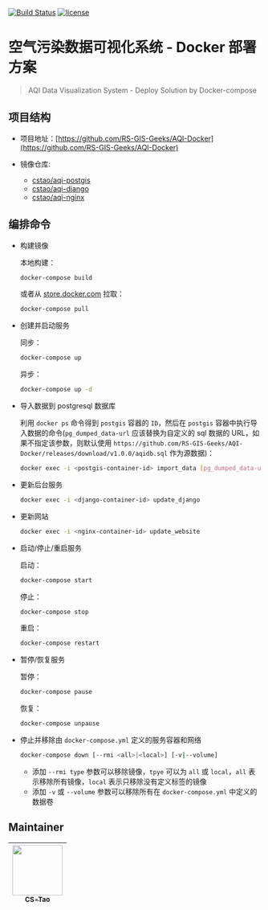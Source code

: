 
[![Build Status](https://travis-ci.com/RS-GIS-Geeks/AQI-Docker.svg?branch=master)](https://travis-ci.com/RS-GIS-Geeks/AQI-Docker)
[![license](https://img.shields.io/badge/license-MIT-yellow.svg)](https://opensource.org/licenses/MIT)

# 空气污染数据可视化系统 - Docker 部署方案

> AQI Data Visualization System - Deploy Solution by Docker-compose

## 项目结构

- 项目地址：[https://github.com/RS-GIS-Geeks/AQI-Docker](https://github.com/RS-GIS-Geeks/AQI-Docker)

- 镜像仓库:
  - [cstao/aqi-postgis](https://store.docker.com/community/images/cstao/aqi-postgis)
  - [cstao/aqi-django](https://store.docker.com/community/images/cstao/aqi-django)
  - [cstao/aqi-nginx](https://store.docker.com/community/images/cstao/aqi-nginx)

## 编排命令

- 构建镜像

  本地构建：
  ```bash
  docker-compose build
  ```
  或者从 [store.docker.com](https://store.docker.com/profiles/cstao) 拉取：
  ```bash
  docker-compose pull
  ```

- 创建并启动服务

  同步：
  ```bash
  docker-compose up
  ```
  异步：
  ```bash
  docker-compose up -d
  ```

- 导入数据到 postgresql 数据库

  利用 `docker ps` 命令得到 `postgis` 容器的 `ID`，然后在 `postgis` 容器中执行导入数据的命令(`pg_dumped_data-url` 应该替换为自定义的 sql 数据的 URL，如果不指定该参数，则默认使用 `https://github.com/RS-GIS-Geeks/AQI-Docker/releases/download/v1.0.0/aqidb.sql` 作为源数据)：
  ```bash
  docker exec -i <postgis-container-id> import_data [pg_dumped_data-url]
  ```

- 更新后台服务

  ```bash
  docker exec -i <django-container-id> update_django
  ```

- 更新网站

  ```bash
  docker exec -i <nginx-container-id> update_website
  ```

- 启动/停止/重启服务

  启动：
  ```bash
  docker-compose start
  ```
  停止：
  ```bash
  docker-compose stop
  ```
  重启：
  ```bash
  docker-compose restart
  ```

- 暂停/恢复服务

  暂停：
  ```bash
  docker-compose pause
  ```
  恢复：
  ```bash
  docker-compose unpause
  ```

- 停止并移除由 `docker-compose.yml` 定义的服务容器和网络
  ```bash
  docker-compose down [--rmi <all>|<local>] [-v|--volume]
  ```

  - 添加 `--rmi type` 参数可以移除镜像，`tpye` 可以为 `all` 或 `local`，`all` 表示移除所有镜像，`local` 表示只移除没有定义标签的镜像
  - 添加 `-v` 或 `--volume` 参数可以移除所有在 `docker-compose.yml` 中定义的数据卷

## Maintainer

  | [<img src="https://avatars2.githubusercontent.com/u/22360632?s=400&u=1e8c0b49ed6ee28a1911f69d29176fd918c54897&v=4" width="100px;"/><br /><sub><b>CS-Tao</b></sub>](https://github.com/CS-Tao) | 
  | :---: |
